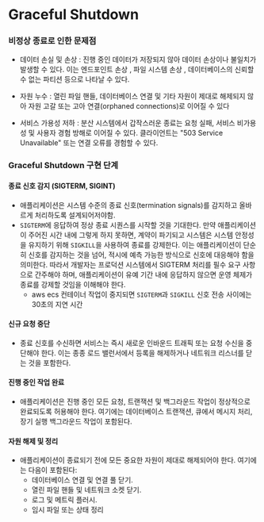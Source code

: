 # Graceful Shutdown

### 비정상 종료로 인한 문제점

- 데이터 손실 및 손상
:   진행 중인 데이터가 저장되지 않아 데이터 손상이나 불일치가 발생할 수 있다. 이는 엔드포인트 손상 , 파일 시스템 손상 , 데이터베이스의 신뢰할 수 없는 파티션  등으로 나타날 수 있다.

- 자원 누수
: 열린 파일 핸들, 데이터베이스 연결 및 기타 자원이 제대로 해제되지 않아 자원 고갈 또는 고아 연결(orphaned connections)로 이어질 수 있다

- 서비스 가용성 저하
: 분산 시스템에서 갑작스러운 종료는 요청 실패, 서비스 비가용성 및 사용자 경험 방해로 이어질 수 있다. 클라이언트는 "503 Service Unavailable" 또는 연결 오류를 경험할 수 있다.

### Graceful Shutdown 구현 단계

#### 종료 신호 감지 (SIGTERM, SIGINT)
- 애플리케이션은 시스템 수준의 종료 신호(termination signals)를 감지하고 올바르게 처리하도록 설계되어저야함.
- `SIGTERM`에 응답하여 정상 종료 시퀀스를 시작할 것을 기대한다. 만약 애플리케이션이 주어진 시간 내에 그렇게 하지 못하면, 계약이 파기되고 시스템은 시스템 안정성을 유지하기 위해 `SIGKILL`을 사용하여 종료를 강제한다. 이는 애플리케이션이 단순히 신호를 감지하는 것을 넘어, 적시에 예측 가능한 방식으로 신호에 대응해야 함을 의미한다. 따라서 개발자는 프로덕션 시스템에서 SIGTERM 처리를 필수 요구 사항으로 간주해야 하며, 애플리케이션이 유예 기간 내에 응답하지 않으면 운영 체제가 종료를 강제할 것임을 이해해야 한다.
  - aws ecs 컨테이너 작업이 중지되면 `SIGTERM`과 `SIGKILL` 신호 전송 사이에는 30초의 지연 시간

#### 신규 요청 중단
- 종료 신호를 수신하면 서비스는 즉시 새로운 인바운드 트래픽 또는 요청 수신을 중단해야 한다. 이는 종종 로드 밸런서에서 등록을 해제하거나 네트워크 리스너를 닫는 것을 포함한다.

#### 진행 중인 작업 완료
- 애플리케이션은 진행 중인 모든 요청, 트랜잭션 및 백그라운드 작업이 정상적으로 완료되도록 허용해야 한다. 여기에는 데이터베이스 트랜잭션, 큐에서 메시지 처리, 장기 실행 백그라운드 작업이 포함된다.

#### 자원 해제 및 정리
- 애플리케이션이 종료되기 전에 모든 중요한 자원이 제대로 해제되어야 한다. 여기에는 다음이 포함된다:
  - 데이터베이스 연결 및 연결 풀 닫기. 
  - 열린 파일 핸들 및 네트워크 소켓 닫기. 
  - 로그 및 메트릭 플러시. 
  - 임시 파일 또는 상태 정리

